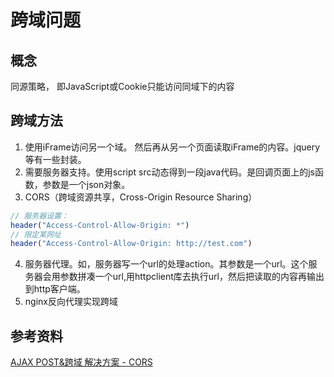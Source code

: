 # 跨域问题
## 概念
同源策略， 即JavaScript或Cookie只能访问同域下的内容

## 跨域方法
1. 使用iFrame访问另一个域。 然后再从另一个页面读取iFrame的内容。jquery等有一些封装。
2. 需要服务器支持。使用script src动态得到一段java代码。是回调页面上的js函数，参数是一个json对象。
3. CORS（跨域资源共享，Cross-Origin Resource Sharing）
```php
// 服务器设置：
header("Access-Control-Allow-Origin: *")
// 限定某网址
header("Access-Control-Allow-Origin: http://test.com")
```
4. 服务器代理。如，服务器写一个url的处理action。其参数是一个url。这个服务器会用参数拼凑一个url,用httpclient库去执行url，然后把读取的内容再输出到http客户端。
5. nginx反向代理实现跨域

## 参考资料
[AJAX POST&跨域 解决方案 - CORS](http://www.cnblogs.com/Darren_code/p/cors.html)